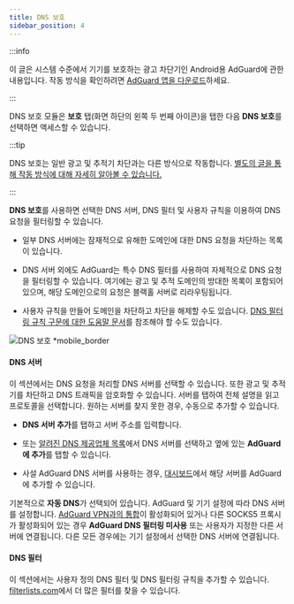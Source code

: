 ```yaml
---
title: DNS 보호
sidebar_position: 4
---
```


:::info

이 글은 시스템 수준에서 기기를 보호하는 광고 차단기인 Android용 AdGuard에 관한 내용입니다. 작동 방식을 확인하려면 [AdGuard 앱을 다운로드](https://agrd.io/download-kb-adblock)하세요.

:::

DNS 보호 모듈은 **보호** 탭(화면 하단의 왼쪽 두 번째 아이콘)을 탭한 다음 **DNS 보호**를 선택하면 액세스할 수 있습니다.

:::tip

DNS 보호는 일반 광고 및 추적기 차단과는 다른 방식으로 작동합니다. [별도의 글을 통해 작동 방식에 대해 자세히 알아볼 수 있습니다.](https://adguard-dns.io/kb/general/dns-filtering/#how-does-dns-filtering-work)

:::

**DNS 보호**를 사용하면 선택한 DNS 서버, DNS 필터 및 사용자 규칙을 이용하여 DNS 요청을 필터링할 수 있습니다.

- 일부 DNS 서버에는 잠재적으로 유해한 도메인에 대한 DNS 요청을 차단하는 목록이 있습니다.

- DNS 서버 외에도 AdGuard는 특수 DNS 필터를 사용하여 자체적으로 DNS 요청을 필터링할 수 있습니다. 여기에는 광고 및 추적 도메인의 방대한 목록이 포함되어 있으며, 해당 도메인으로의 요청은 블랙홀 서버로 리라우팅됩니다.

- 사용자 규칙을 만들어 도메인을 차단하고 차단을 해제할 수도 있습니다. [DNS 필터링 규칙 구문에 대한 도움말 문서](https://adguard-dns.io/kb/general/dns-filtering-syntax/)를 참조해야 할 수도 있습니다.

![DNS 보호 \*mobile_border](https://cdn.adtidy.org/blog/new/u8qtxdns_protection.png)

#### DNS 서버

이 섹션에서는 DNS 요청을 처리할 DNS 서버를 선택할 수 있습니다. 또한 광고 및 추적기를 차단하고 DNS 트래픽을 암호화할 수 있습니다. 서버를 탭하여 전체 설명을 읽고 프로토콜을 선택합니다. 원하는 서버를 찾지 못한 경우, 수동으로 추가할 수 있습니다.

- **DNS 서버 추가**를 탭하고 서버 주소를 입력합니다.

- 또는 [알려진 DNS 제공업체 목록](https://adguard-dns.io/kb/general/dns-providers/)에서 DNS 서버를 선택하고 옆에 있는 **AdGuard에 추가**를 탭할 수 있습니다.

- 사설 AdGuard DNS 서버를 사용하는 경우, [대시보드](https://adguard-dns.io/dashboard/)에서 해당 서버를 AdGuard에 추가할 수 있습니다.

기본적으로 **자동 DNS**가 선택되어 있습니다. AdGuard 및 기기 설정에 따라 DNS 서버를 설정합니다. [AdGuard VPN과의 통합](/adguard-for-android/features/integration-with-vpn)이 활성화되어 있거나 다른 SOCKS5 프록시가 활성화되어 있는 경우 **AdGuard DNS 필터링 미사용** 또는 사용자가 지정한 다른 서버에 연결됩니다. 다른 모든 경우에는 기기 설정에서 선택한 DNS 서버에 연결됩니다.

#### DNS 필터

이 섹션에서는 사용자 정의 DNS 필터 및 DNS 필터링 규칙을 추가할 수 있습니다. [filterlists.com](https://filterlists.com/)에서 더 많은 필터를 찾을 수 있습니다.
